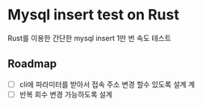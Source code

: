 # Mysql insert test on Rust

Rust를 이용한 간단한 mysql insert 1만 번 속도 테스트

## Roadmap

- [ ] cli에 파라미터를 받아서 접속 주소 변경 할수 있도록 설계
      계
- [ ] 반복 회수 변경 가능하도록 설계
